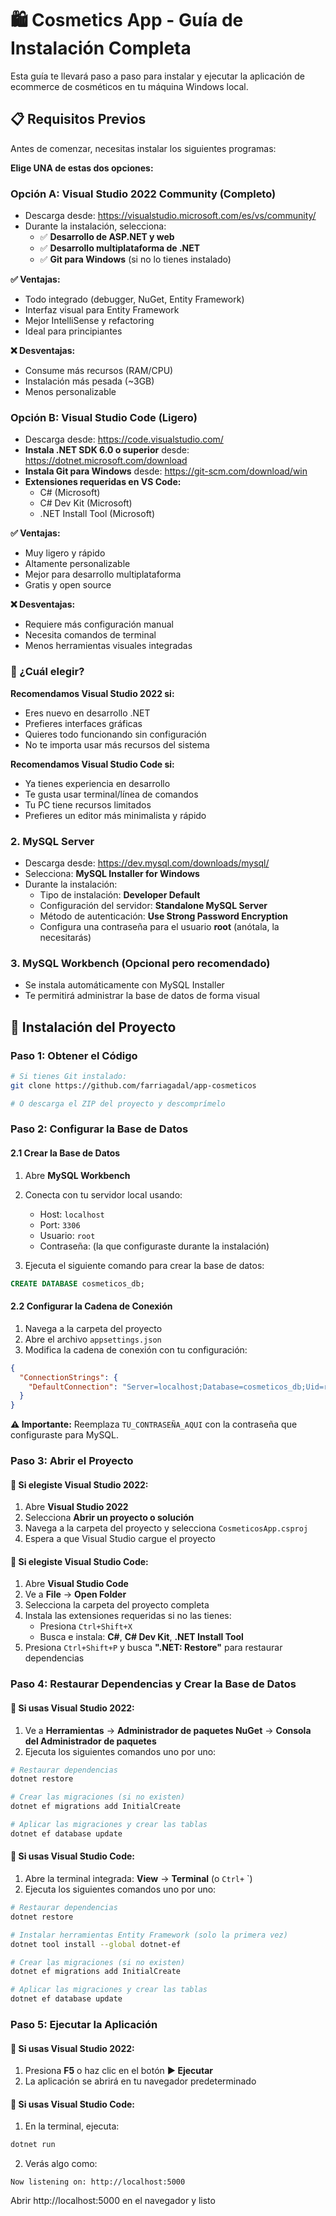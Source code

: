 # 🛍️ Cosmetics App - Guía de Instalación Completa

Esta guía te llevará paso a paso para instalar y ejecutar la aplicación de ecommerce de cosméticos en tu máquina Windows local.

## 📋 Requisitos Previos

Antes de comenzar, necesitas instalar los siguientes programas:

**Elige UNA de estas dos opciones:**

### Opción A: Visual Studio 2022 Community (Completo)
- Descarga desde: https://visualstudio.microsoft.com/es/vs/community/
- Durante la instalación, selecciona:
  - ✅ **Desarrollo de ASP.NET y web**
  - ✅ **Desarrollo multiplataforma de .NET**
  - ✅ **Git para Windows** (si no lo tienes instalado)

**✅ Ventajas:**
- Todo integrado (debugger, NuGet, Entity Framework)
- Interfaz visual para Entity Framework
- Mejor IntelliSense y refactoring
- Ideal para principiantes

**❌ Desventajas:**
- Consume más recursos (RAM/CPU)
- Instalación más pesada (~3GB)
- Menos personalizable

### Opción B: Visual Studio Code (Ligero)
- Descarga desde: https://code.visualstudio.com/
- **Instala .NET SDK 6.0 o superior** desde: https://dotnet.microsoft.com/download
- **Instala Git para Windows** desde: https://git-scm.com/download/win
- **Extensiones requeridas en VS Code:**
  - C# (Microsoft)
  - C# Dev Kit (Microsoft)
  - .NET Install Tool (Microsoft)

**✅ Ventajas:**
- Muy ligero y rápido
- Altamente personalizable
- Mejor para desarrollo multiplataforma
- Gratis y open source

**❌ Desventajas:**
- Requiere más configuración manual
- Necesita comandos de terminal
- Menos herramientas visuales integradas

### 🎯 ¿Cuál elegir?

**Recomendamos Visual Studio 2022 si:**
- Eres nuevo en desarrollo .NET
- Prefieres interfaces gráficas
- Quieres todo funcionando sin configuración
- No te importa usar más recursos del sistema

**Recomendamos Visual Studio Code si:**
- Ya tienes experiencia en desarrollo
- Te gusta usar terminal/línea de comandos
- Tu PC tiene recursos limitados
- Prefieres un editor más minimalista y rápido

### 2. MySQL Server
- Descarga desde: https://dev.mysql.com/downloads/mysql/
- Selecciona: **MySQL Installer for Windows**
- Durante la instalación:
  - Tipo de instalación: **Developer Default**
  - Configuración del servidor: **Standalone MySQL Server**
  - Método de autenticación: **Use Strong Password Encryption**
  - Configura una contraseña para el usuario **root** (anótala, la necesitarás)

### 3. MySQL Workbench (Opcional pero recomendado)
- Se instala automáticamente con MySQL Installer
- Te permitirá administrar la base de datos de forma visual

## 🚀 Instalación del Proyecto

### Paso 1: Obtener el Código
```bash
# Si tienes Git instalado:
git clone https://github.com/farriagadal/app-cosmeticos

# O descarga el ZIP del proyecto y descomprímelo
```

### Paso 2: Configurar la Base de Datos

#### 2.1 Crear la Base de Datos
1. Abre **MySQL Workbench**
2. Conecta con tu servidor local usando:
   - Host: `localhost`
   - Port: `3306`
   - Usuario: `root`
   - Contraseña: (la que configuraste durante la instalación)

3. Ejecuta el siguiente comando para crear la base de datos:
```sql
CREATE DATABASE cosmeticos_db;
```

#### 2.2 Configurar la Cadena de Conexión
1. Navega a la carpeta del proyecto
2. Abre el archivo `appsettings.json`
3. Modifica la cadena de conexión con tu configuración:

```json
{
  "ConnectionStrings": {
    "DefaultConnection": "Server=localhost;Database=cosmeticos_db;Uid=root;Pwd=TU_CONTRASEÑA_AQUI;"
  }
}
```

**⚠️ Importante:** Reemplaza `TU_CONTRASEÑA_AQUI` con la contraseña que configuraste para MySQL.

### Paso 3: Abrir el Proyecto

#### 🔴 Si elegiste Visual Studio 2022:

1. Abre **Visual Studio 2022**
2. Selecciona **Abrir un proyecto o solución**
3. Navega a la carpeta del proyecto y selecciona `CosmeticosApp.csproj`
4. Espera a que Visual Studio cargue el proyecto

#### 🔵 Si elegiste Visual Studio Code:

1. Abre **Visual Studio Code**
2. Ve a **File** → **Open Folder**
3. Selecciona la carpeta del proyecto completa
4. Instala las extensiones requeridas si no las tienes:
   - Presiona `Ctrl+Shift+X`
   - Busca e instala: **C#**, **C# Dev Kit**, **.NET Install Tool**
5. Presiona `Ctrl+Shift+P` y busca **".NET: Restore"** para restaurar dependencias

### Paso 4: Restaurar Dependencias y Crear la Base de Datos

#### 🔴 Si usas Visual Studio 2022:

1. Ve a **Herramientas** → **Administrador de paquetes NuGet** → **Consola del Administrador de paquetes**
2. Ejecuta los siguientes comandos uno por uno:

```bash
# Restaurar dependencias
dotnet restore

# Crear las migraciones (si no existen)
dotnet ef migrations add InitialCreate

# Aplicar las migraciones y crear las tablas
dotnet ef database update
```

#### 🔵 Si usas Visual Studio Code:

1. Abre la terminal integrada: **View** → **Terminal** (o `Ctrl+` `)
2. Ejecuta los siguientes comandos uno por uno:

```bash
# Restaurar dependencias
dotnet restore

# Instalar herramientas Entity Framework (solo la primera vez)
dotnet tool install --global dotnet-ef

# Crear las migraciones (si no existen)
dotnet ef migrations add InitialCreate

# Aplicar las migraciones y crear las tablas
dotnet ef database update
```

### Paso 5: Ejecutar la Aplicación

#### 🔴 Si usas Visual Studio 2022:

1. Presiona **F5** o haz clic en el botón **▶️ Ejecutar**
2. La aplicación se abrirá en tu navegador predeterminado

#### 🔵 Si usas Visual Studio Code:

1. En la terminal, ejecuta:
```bash
dotnet run
```

2. Verás algo como:
```
Now listening on: http://localhost:5000
```

Abrir http://localhost:5000 en el navegador y listo
